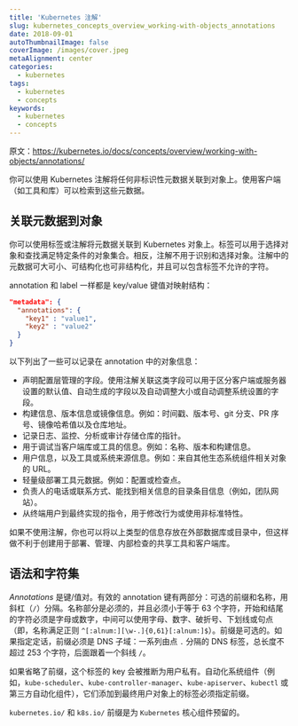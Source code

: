 ```yaml
---
title: 'Kubernetes 注解'
slug: kubernetes_concepts_overview_working-with-objects_annotations
date: 2018-09-01
autoThumbnailImage: false
coverImage: /images/cover.jpeg
metaAlignment: center
categories:
  - kubernetes
tags:
  - kubernetes
  - concepts
keywords:
  - kubernetes
  - concepts
---
```


原文：https://kubernetes.io/docs/concepts/overview/working-with-objects/annotations/

你可以使用 Kubernetes 注解将任何非标识性元数据关联到对象上。使用客户端（如工具和库）可以检索到这些元数据。

<!--more-->

## 关联元数据到对象

你可以使用标签或注解将元数据关联到 Kubernetes 对象上。标签可以用于选择对象和查找满足特定条件的对象集合。相反，注解不用于识别和选择对象。注解中的元数据可大可小、可结构化也可非结构化，并且可以包含标签不允许的字符。

annotation 和 label 一样都是 key/value 键值对映射结构：

```json
"metadata": {
  "annotations": {
    "key1" : "value1",
    "key2" : "value2"
  }
}
```

以下列出了一些可以记录在 annotation 中的对象信息：

- 声明配置层管理的字段。使用注解关联这类字段可以用于区分客户端或服务器设置的默认值、自动生成的字段以及自动调整大小或自动调整系统设置的字段。
- 构建信息、版本信息或镜像信息。例如：时间戳、版本号、git 分支、PR 序号、镜像哈希值以及仓库地址。
- 记录日志、监控、分析或审计存储仓库的指针。
- 用于调试当客户端库或工具的信息。例如：名称、版本和构建信息。
- 用户信息，以及工具或系统来源信息。例如：来自其他生态系统组件相关对象的 URL。
- 轻量级部署工具元数据。例如：配置或检查点。
- 负责人的电话或联系方式、能找到相关信息的目录条目信息（例如，团队网站）。
- 从终端用户到最终实现的指令，用于修改行为或使用非标准特性。

如果不使用注解，你也可以将以上类型的信息存放在外部数据库或目录中，但这样做不利于创建用于部署、管理、内部检查的共享工具和客户端库。

## 语法和字符集

_Annotations_ 是键/值对。有效的 annotation 键有两部分：可选的前缀和名称，用斜杠（`/`）分隔。名称部分是必须的，并且必须小于等于 63 个字符，开始和结尾的字符必须是字母或数字，中间可以使用字母、数字、破折号、下划线或句点（即，名称满足正则 `^[:alnum:][\w-.]{0,61}[:alnum:]$`）。前缀是可选的。如果指定定话，前缀必须是 DNS 子域：一系列由点 `.` 分隔的 DNS 标签，总长度不超过 253 个字符，后面跟着一个斜线 `/`。

如果省略了前缀，这个标签的 key 会被推断为用户私有。自动化系统组件（例如，`kube-scheduler`、`kube-controller-manager`、`kube-apiserver`、`kubectl` 或第三方自动化组件），它们添加到最终用户对象上的标签必须指定前缀。

`kubernetes.io/` 和 `k8s.io/` 前缀是为 `Kubernetes` 核心组件预留的。
